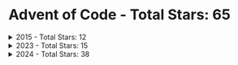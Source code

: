 # Advent of Code - Total Stars: 65

<details>
<summary> 2015 - Total Stars: 12</summary>

| Day | Part A Stars | Part A Runtime | Part B Stars | Part B Runtime |
|-----|--------------|----------------|--------------|----------------|
| [1](https://adventofcode.com/2015/day/1) | ⭐ | 1.81 ms | ⭐ | 300.65 µs |
| [2](https://adventofcode.com/2015/day/2) | ⭐ | 2.05 ms | ⭐ | 1.08 ms |
| [3](https://adventofcode.com/2015/day/3) | ⭐ | 4.17 ms | ⭐ | 4.14 ms |
| [4](https://adventofcode.com/2015/day/4) | ⭐ | 382.18 ms | ⭐ | 9.80 s |
| [5](https://adventofcode.com/2015/day/5) | ⭐ | 2.88 ms | ⭐ | 2.47 ms |
| [6](https://adventofcode.com/2015/day/6) | ⭐ | 1.55 s | ⭐ | 2.86 s |

</details>

<details>
<summary> 2023 - Total Stars: 15</summary>

| Day | Part A Stars | Part A Runtime | Part B Stars | Part B Runtime |
|-----|--------------|----------------|--------------|----------------|
| [1](https://adventofcode.com/2023/day/1) | ⭐ | 3.02 ms | ⭐ | 15.33 ms |
| [2](https://adventofcode.com/2023/day/2) | ⭐ | 2.61 ms | ⭐ | 2.84 ms |
| [3](https://adventofcode.com/2023/day/3) | ⭐ | 5.96 ms | ⭐ | 8.94 ms |
| [4](https://adventofcode.com/2023/day/4) | ⭐ | 3.11 ms | ⭐ | 3.59 ms |
| [5](https://adventofcode.com/2023/day/5) | ⭐ | 3.88 ms |  | N/A |
| [6](https://adventofcode.com/2023/day/6) | ⭐ | 1.51 ms | ⭐ | 488.52 µs |
| [7](https://adventofcode.com/2023/day/7) | ⭐ | 7.79 ms |  | N/A |
| [24](https://adventofcode.com/2023/day/24) | ⭐ | 294.44 ms | ⭐ | 1.26 ms |
| [25](https://adventofcode.com/2023/day/25) | ⭐ | 24.05 s |  | N/A |

</details>

<details>
<summary> 2024 - Total Stars: 38</summary>

| Day | Part A Stars | Part A Runtime | Part B Stars | Part B Runtime |
|-----|--------------|----------------|--------------|----------------|
| [1](https://adventofcode.com/2024/day/1) | ⭐ | 5.86 ms | ⭐ | 15.18 ms |
| [2](https://adventofcode.com/2024/day/2) | ⭐ | 7.67 ms | ⭐ | 21.48 ms |
| [3](https://adventofcode.com/2024/day/3) | ⭐ | 2.60 ms | ⭐ | 1.34 ms |
| [4](https://adventofcode.com/2024/day/4) | ⭐ | 22.08 ms | ⭐ | 12.30 ms |
| [5](https://adventofcode.com/2024/day/5) | ⭐ | 30.12 ms | ⭐ | 89.23 ms |
| [6](https://adventofcode.com/2024/day/6) | ⭐ | 89.25 ms | ⭐ | 279.83 s |
| [7](https://adventofcode.com/2024/day/7) | ⭐ | 11.80 s | ⭐ | 35.55 s |
| [8](https://adventofcode.com/2024/day/8) | ⭐ | 2.79 ms | ⭐ | 1.90 ms |
| [9](https://adventofcode.com/2024/day/9) | ⭐ | 165.52 ms | ⭐ | 2.68 s |
| [10](https://adventofcode.com/2024/day/10) | ⭐ | 18.83 ms | ⭐ | 11.76 ms |
| [11](https://adventofcode.com/2024/day/11) | ⭐ | 13.32 ms | ⭐ | 340.11 ms |
| [12](https://adventofcode.com/2024/day/12) | ⭐ | 310.08 ms | ⭐ | 231.29 ms |
| [13](https://adventofcode.com/2024/day/13) | ⭐ | 2.70 ms | ⭐ | 1.57 ms |
| [14](https://adventofcode.com/2024/day/14) | ⭐ | 3.34 ms | ⭐ | 3.30 s |
| [15](https://adventofcode.com/2024/day/15) | ⭐ | 14.39 ms | ⭐ | 2.32 s |
| [16](https://adventofcode.com/2024/day/16) | ⭐ | 102.72 ms | ⭐ | 249.87 ms |
| [17](https://adventofcode.com/2024/day/17) | ⭐ | 1.78 ms | ⭐ | 26.12 ms |
| [18](https://adventofcode.com/2024/day/18) | ⭐ | 9.90 ms | ⭐ | 2.63 s |
| [19](https://adventofcode.com/2024/day/19) | ⭐ | 317.65 ms | ⭐ | 1.56 s |

</details>

